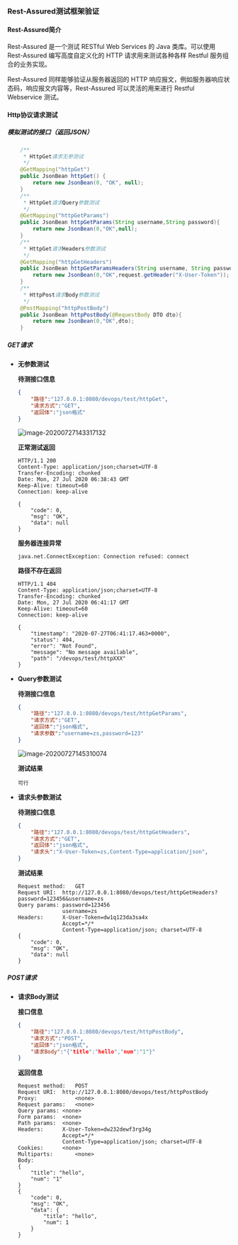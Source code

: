 ### Rest-Assured测试框架验证

#### Rest-Assured简介

Rest-Assured 是一个测试 RESTful Web Services 的 Java 类库。可以使用 Rest-Assured 编写高度自定义化的 HTTP 请求用来测试各种各样 Restful 服务组合的业务实现。

Rest-Assured 同样能够验证从服务器返回的 HTTP 响应报文，例如服务器响应状态码，响应报文内容等，Rest-Assured 可以灵活的用来进行 Restful Webservice 测试。

#### Http协议请求测试 

##### 模拟测试的接口（返回JSON）

```java
	/**
     * HttpGet请求无参测试
     */
    @GetMapping("httpGet")
    public JsonBean httpGet() {
        return new JsonBean(0, "OK", null);
    }
    /**
     * HttpGet请求Query参数测试
     */
    @GetMapping("httpGetParams")
    public JsonBean httpGetParams(String username,String password){
        return new JsonBean(0,"OK",null);
    }
    /**
     * HttpGet请求Headers参数测试
     */
    @GetMapping("httpGetHeaders")
    public JsonBean httpGetParamsHeaders(String username, String password, HttpServletRequest request){
        return new JsonBean(0,"OK",request.getHeader("X-User-Token"));
    }
    /**
     * HttpPost请求Body参数测试
     */
    @PostMapping("httpPostBody")
    public JsonBean httpPostBody(@RequestBody DTO dto){
        return new JsonBean(0,"OK",dto);
    }
```

##### GET请求

- **无参数测试**

  **待测接口信息**

  ```json
  {
      "路径":"127.0.0.1:8080/devops/test/httpGet",
      "请求方式":"GET",
      "返回体":"json格式"
  }
  ```

  ![image-20200727143317132](C:\Users\zhangxiaodong\AppData\Roaming\Typora\typora-user-images\image-20200727143317132.png)

  **正常测试返回**

  ```wiki
  HTTP/1.1 200 
  Content-Type: application/json;charset=UTF-8
  Transfer-Encoding: chunked
  Date: Mon, 27 Jul 2020 06:38:43 GMT
  Keep-Alive: timeout=60
  Connection: keep-alive
  
  {
      "code": 0,
      "msg": "OK",
      "data": null
  }
  ```

  **服务器连接异常**

  ```wiki
  java.net.ConnectException: Connection refused: connect
  ```

  **路径不存在返回**

  ```wiki
  HTTP/1.1 404 
  Content-Type: application/json;charset=UTF-8
  Transfer-Encoding: chunked
  Date: Mon, 27 Jul 2020 06:41:17 GMT
  Keep-Alive: timeout=60
  Connection: keep-alive
  
  {
      "timestamp": "2020-07-27T06:41:17.463+0000",
      "status": 404,
      "error": "Not Found",
      "message": "No message available",
      "path": "/devops/test/httpXXX"
  }
  ```

- **Query参数测试**

  **待测接口信息**

  ```json
  {
      "路径":"127.0.0.1:8080/devops/test/httpGetParams",
      "请求方式":"GET",
      "返回体":"json格式",
      "请求参数":"username=zs,password=123"
  }
  ```

  ![image-20200727145310074](C:\Users\zhangxiaodong\AppData\Roaming\Typora\typora-user-images\image-20200727145310074.png)

  **测试结果**

  ```
  可行
  ```

- **请求头参数测试**

  **待测接口信息**

  ```json
  {
      "路径":"127.0.0.1:8080/devops/test/httpGetHeaders",
      "请求方式":"GET",
      "返回体":"json格式",
      "请求头":"X-User-Token=zs,Content-Type=application/json",
  }
  ```

  **测试结果**

  ```wiki
  Request method:	GET
  Request URI:	http://127.0.0.1:8080/devops/test/httpGetHeaders?password=123456&username=zs
  Query params:	password=123456
  				username=zs
  Headers:		X-User-Token=dw1q123da3sa4x
  				Accept=*/*
  				Content-Type=application/json; charset=UTF-8
  {
      "code": 0,
      "msg": "OK",
      "data": null
  }
  ```

##### POST请求

- **请求Body测试**

  **接口信息**

  ```json
  {
      "路径":"127.0.0.1:8080/devops/test/httpPostBody",
      "请求方式":"POST",
      "返回体":"json格式",
      "请求Body":"{"title":"hello","num":"1"}"
  }
  ```

  **返回信息**

  ```wiki
  Request method:	POST
  Request URI:	http://127.0.0.1:8080/devops/test/httpPostBody
  Proxy:			<none>
  Request params:	<none>
  Query params:	<none>
  Form params:	<none>
  Path params:	<none>
  Headers:		X-User-Token=dw232dewf3rg34g
  				Accept=*/*
  				Content-Type=application/json; charset=UTF-8
  Cookies:		<none>
  Multiparts:		<none>
  Body:
  {
      "title": "hello",
      "num": "1"
  }
  {
      "code": 0,
      "msg": "OK",
      "data": {
          "title": "hello",
          "num": 1
      }
  }
  
  ```

  